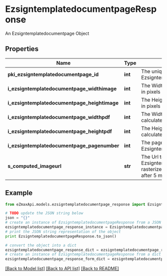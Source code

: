 # EzsigntemplatedocumentpageResponse

An Ezsigntemplatedocumentpage Object

## Properties
Name | Type | Description | Notes
------------ | ------------- | ------------- | -------------
**pki_ezsigntemplatedocumentpage_id** | **int** | The unique ID of the Ezsigntemplatedocumentpage | 
**i_ezsigntemplatedocumentpage_widthimage** | **int** | The Width of the page&#39;s image in pixels calculated at 100 DPI | 
**i_ezsigntemplatedocumentpage_heightimage** | **int** | The Height of the page&#39;s image in pixels calculated at 100 DPI | 
**i_ezsigntemplatedocumentpage_widthpdf** | **int** | The Width of the page in points calculated at 72 DPI | 
**i_ezsigntemplatedocumentpage_heightpdf** | **int** | The Height of the page in points calculated at 72 DPI | 
**i_ezsigntemplatedocumentpage_pagenumber** | **int** | The page number in the Ezsigntemplatedocument | 
**s_computed_imageurl** | **str** | The Url to the Ezsigntemplatedocumentpage&#39;s rasterized image.  Url will expire after 5 minutes. | 

## Example

```python
from eZmaxApi.models.ezsigntemplatedocumentpage_response import EzsigntemplatedocumentpageResponse

# TODO update the JSON string below
json = "{}"
# create an instance of EzsigntemplatedocumentpageResponse from a JSON string
ezsigntemplatedocumentpage_response_instance = EzsigntemplatedocumentpageResponse.from_json(json)
# print the JSON string representation of the object
print EzsigntemplatedocumentpageResponse.to_json()

# convert the object into a dict
ezsigntemplatedocumentpage_response_dict = ezsigntemplatedocumentpage_response_instance.to_dict()
# create an instance of EzsigntemplatedocumentpageResponse from a dict
ezsigntemplatedocumentpage_response_form_dict = ezsigntemplatedocumentpage_response.from_dict(ezsigntemplatedocumentpage_response_dict)
```
[[Back to Model list]](../README.md#documentation-for-models) [[Back to API list]](../README.md#documentation-for-api-endpoints) [[Back to README]](../README.md)


